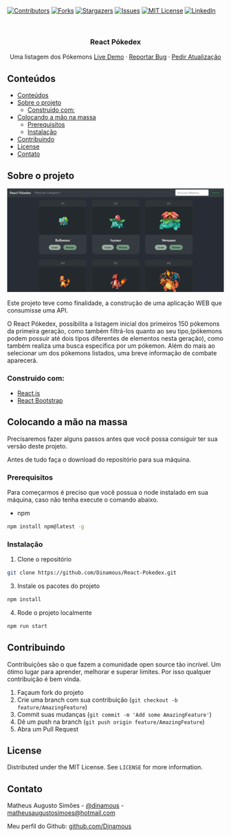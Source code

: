 <!--
*** Thanks for checking out this README Template. If you have a suggestion that would
*** make this better, please fork the repo and create a pull request or simply open
*** an issue with the tag "enhancement".
*** Thanks again! Now go create something AMAZING! :D
-->





<!-- PROJECT SHIELDS -->
<!--
*** I'm using markdown "reference style" links for readability.
*** Reference links are enclosed in brackets [ ] instead of parentheses ( ).
*** See the bottom of this document for the declaration of the reference variables
*** for contributors-url, forks-url, etc. This is an optional, concise syntax you may use.
*** https://www.markdownguide.org/basic-syntax/#reference-style-links
-->
[![Contributors][contributors-shield]][contributors-url]
[![Forks][forks-shield]][forks-url]
[![Stargazers][stars-shield]][stars-url]
[![Issues][issues-shield]][issues-url]
[![MIT License][license-shield]][license-url]
[![LinkedIn][linkedin-shield]][linkedin-url]



<!-- PROJECT LOGO -->
<br />
<p align="center">
    <!-- <img src="logo.png" alt="Logo" width="80" height="80"> -->
  

  <h3 align="center">React Pókedex</h3>

  <p align="center">
    Uma listagem dos Pókemons
    <a href="https://dinamous.github.io/React-Pokedex/#/">Live Demo</a>
    ·
    <a href="https://github.com/Dinamous/React-Pokedex/issues">Reportar Bug</a>
    ·
    <a href="https://github.com/Dinamous/React-Pokedexissues">Pedir Atualização</a>
  </p>
</p>



<!-- TABLE OF CONTENTS -->
## Conteúdos

- [Conteúdos](#conteúdos)
- [Sobre o projeto](#sobre-o-projeto)
  - [Construido com:](#construido-com)
- [Colocando a mão na massa](#colocando-a-mão-na-massa)
  - [Prerequisitos](#prerequisitos)
  - [Instalação](#instalação)
- [Contribuindo](#contribuindo)
- [License](#license)
- [Contato](#contato)



<!-- ABOUT THE PROJECT -->
## Sobre o projeto

[![Product Name Screen Shot][product-screenshot]](https://dinamous.github.io/React-Pokedex/#/)


Este projeto teve como finalidade, a construção de uma aplicação WEB que consumisse uma API.

O React Pókedex, possibilita a listagem inicial dos primeiros 150 pókemons da primeira geração, como também filtrá-los quanto ao seu tipo,(pókemons podem possuir até dois tipos diferentes de elementos nesta geração), como também realiza uma busca específica por um pókemon.
Além do mais ao selecionar um dos pókemons listados, uma breve informação de combate aparecerá.


### Construido com:

* [React.js](https://pt-br.reactjs.org)
* [React Bootstrap](https://react-bootstrap.netlify.app)




<!-- GETTING STARTED -->
## Colocando a mão na massa

Precisaremos fazer alguns passos antes que você possa consiguir ter sua versão deste projeto.

Antes de tudo faça o download do repositório para sua máquina.

### Prerequisitos

Para começarmos é preciso que você possua o node instalado em sua máquina, caso não tenha execute o comando abaixo.
* npm
```sh
npm install npm@latest -g
```

### Instalação

1. Clone o repositório
```sh
git clone https://github.com/Dinamous/React-Pokedex.git
```
3. Instale os pacotes do projeto
```sh
npm install
```
4. Rode o projeto localmente
```sh
npm run start
```

<!-- CONTRIBUTING -->
## Contribuindo

Contribuições são o que fazem a comunidade open source tão incrível. Um ótimo lugar para aprender, melhorar e superar limites.
Por isso qualquer contribuição é bem vinda.

1. Façaum fork do projeto
2. Crie uma branch com sua contribuição (`git checkout -b feature/AmazingFeature`)
3. Commit suas mudanças (`git commit -m 'Add some AmazingFeature'`)
4. Dê um push na branch (`git push origin feature/AmazingFeature`)
5. Abra um Pull Request



<!-- LICENSE -->
## License

Distributed under the MIT License. See `LICENSE` for more information.



<!-- CONTACT -->
## Contato

Matheus Augusto Simões - [@dinamous](https://www.linkedin.com/in/matheus-simões/) - matheusaugustosimoes@hotmail.com

Meu perfil do Github: [github.com/Dinamous](https://github.com/Dinamous)


<!-- MARKDOWN LINKS & IMAGES -->
<!-- https://www.markdownguide.org/basic-syntax/#reference-style-links -->
[contributors-shield]: https://img.shields.io/github/contributors/Dinamous/React-Pokedex.svg?style=flat-square
[contributors-url]: https://github.com/Dinamous/React-Pokedex/graphs/contributors
[forks-shield]: https://img.shields.io/github/forks/Dinamous/React-Pokedex.svg?style=flat-square
[forks-url]: https://github.com/Dinamous/React-Pokedex/network/members
[stars-shield]: https://img.shields.io/github/stars/Dinamous/React-Pokedex.svg?style=flat-square
[stars-url]: https://github.com/Dinamous/React-Pokedex/stargazers
[issues-shield]: https://img.shields.io/github/issues/Dinamous/React-Pokedex.svg?style=flat-square
[issues-url]: https://github.com/Dinamous/React-Pokedex/issues
[license-shield]: https://img.shields.io/github/license/Dinamous/React-Pokedex.svg?style=flat-square
[license-url]: https://github.com/Dinamous/React-Pokedex/blob/master/LICENSE.txt
[linkedin-shield]: https://img.shields.io/badge/-LinkedIn-black.svg?style=flat-square&logo=linkedin&colorB=555
[linkedin-url]: https://www.linkedin.com/in/matheus-simões/
[product-screenshot]: print1.png
